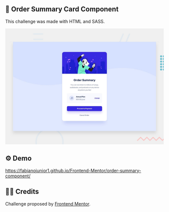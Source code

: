 ## 💼 Order Summary Card Component

<p>This challenge was made with HTML and SASS.</p>

<div align="center"><img src="https://github.com/fabianojunior1/Frontend-Mentor/blob/main/order-summary-component/design/desktop-preview.jpg"></div>

## ⚙ Demo 
https://fabianojunior1.github.io/Frontend-Mentor/order-summary-component/

## 🤝🏻 Credits 
<p>Challenge proposed by <a href="https://www.frontendmentor.io/challenges/order-summary-component-QlPmajDUj">Frontend Mentor</a>.</p>
